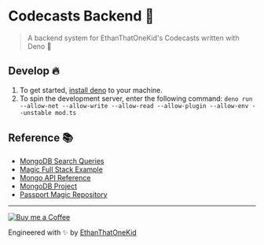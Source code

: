 # Codecasts Backend 🤟
> A backend system for EthanThatOneKid's Codecasts written with Deno 🦕

## Develop 🔥
1. To get started, [install deno](https://github.com/denoland/deno_install) to your machine.
1. To spin the development server, enter the following command: `deno run --allow-net --allow-write --allow-read --allow-plugin --allow-env --unstable mod.ts`

## Reference 📚
* [MongoDB Search Queries](https://docs.mongodb.com/manual/reference/operator/query/#query-selectors)
* [Magic Full Stack Example](https://docs.magic.link/tutorials/full-stack-node-js)
* [Mongo API Reference](https://doc.deno.land/https/deno.land/x/mongo/mod.ts)
* [MongoDB Project](https://cloud.mongodb.com/v2/5d90027ec56c9839eee686e8)
* [Passport Magic Repository](https://github.com/MagicHQ/passport-magic)

---

[![Buy me a Coffee](https://img.shields.io/badge/buy%20me%20a-coffee-%23FF813F)][bmac]

Engineered with ✨ by [EthanThatOneKid][site]

[site]: http://ethandavidson.com/
[bmac]: http://buymeacoff.ee/etok